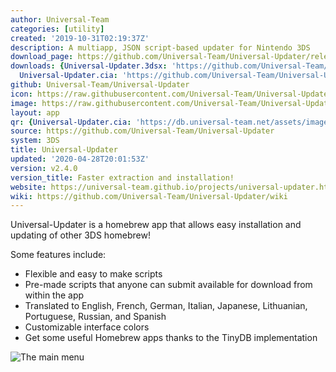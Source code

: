 ```yaml
---
author: Universal-Team
categories: [utility]
created: '2019-10-31T02:19:37Z'
description: A multiapp, JSON script-based updater for Nintendo 3DS
download_page: https://github.com/Universal-Team/Universal-Updater/releases/tag/v2.4.0
downloads: {Universal-Updater.3dsx: 'https://github.com/Universal-Team/Universal-Updater/releases/download/v2.4.0/Universal-Updater.3dsx',
  Universal-Updater.cia: 'https://github.com/Universal-Team/Universal-Updater/releases/download/v2.4.0/Universal-Updater.cia'}
github: Universal-Team/Universal-Updater
icon: https://raw.githubusercontent.com/Universal-Team/Universal-Updater/master/app/icon.png
image: https://raw.githubusercontent.com/Universal-Team/Universal-Updater/master/app/banner.png
layout: app
qr: {Universal-Updater.cia: 'https://db.universal-team.net/assets/images/qr/universal-updater.cia.png'}
source: https://github.com/Universal-Team/Universal-Updater
system: 3DS
title: Universal-Updater
updated: '2020-04-28T20:01:53Z'
version: v2.4.0
version_title: Faster extraction and installation!
website: https://universal-team.github.io/projects/universal-updater.html
wiki: https://github.com/Universal-Team/Universal-Updater/wiki
---
```

Universal-Updater is a homebrew app that allows easy installation and updating of other 3DS homebrew!

Some features include:
- Flexible and easy to make scripts
- Pre-made scripts that anyone can submit available for download from within the app
- Translated to English, French, German, Italian, Japanese, Lithuanian, Portuguese, Russian, and Spanish
- Customizable interface colors
- Get some useful Homebrew apps thanks to the TinyDB implementation

![The main menu](https://universal-team.github.io/images/universal-updater/mainMenu.png)